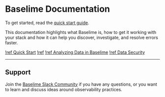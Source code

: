 # Baselime Documentation

To get started, read the [quick start guide](./quick-start.md).

This documentation highlights what Baselime is, how to get it working with your stack and how it can help you discover, investigate, and resolve errors faster.

[!ref Quick Start](./quick-start.md)
[!ref](./sending-data/index.md)
[!ref Analyzing Data in Baselime](./analysing-data/overview.md)
[!ref Data Security](./security/overview.md)

---

## Support

Join the [Baselime Slack Community](https://join.slack.com/t/baselimecommunity/shared_invite/zt-1eu7l0ag1-wxYXQV6Fr_aiB3ZPm3LhDQ) if you have any questions, or you want to learn and discuss ideas around observability practices.